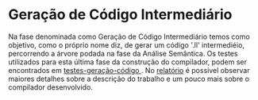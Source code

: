 # Geração de Código Intermediário
Na fase denominada como Geração de Código Intermediário temos como objetivo, como o próprio nome diz, de gerar um código '.ll' intermediéio, percorrendo a árvore podada na fase da Análise Semântica. Os testes utilizados para esta última fase da construção do compilador, podem ser encontrados em <a href="https://github.com/JuanFSR/Compiladores/tree/main/8.GeracaoCodigo/BCC__BCC36B__P%5B4%5D__JuanRangel__2046385/implementacao/geracao-codigo-testes">testes-geração-código </a>.
No <a href="https://github.com/JuanFSR/Compiladores/blob/main/8.GeracaoCodigo/BCC__BCC36B__P%5B4%5D__JuanRangel__2046385/relatorio/BCC__BCC36B__P%5B4%5D__JuanRangel__2046385.pdf">relatório</a> é possível observar maiores detalhes sobre a descrição do trabalho e um pouco mais sobre o compilador desenvolvido.
